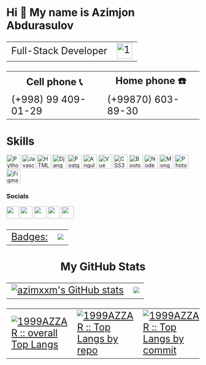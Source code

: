 # Hi 👋 My name is Azimjon Abdurasulov

<table style="margin-left: auto; margin-right: auto; font-size:25px">

  <tr>
  <td>Full-Stack Developer</td>
    <td>
        <a  href="https://1sonia.uz/" target="_blank" rel="noreferrer">
        <img src="https://user-images.githubusercontent.com/76002783/168444357-e0b4f5b1-5503-4d37-9700-0005ea4055de.png"  height="40" alt="1sonia.uz-logo" />
        </a>
    </td>
 </tr>

</table>



<table style="margin-left: auto; margin-right: auto; font-size:25px">

  <tr><th>Cell phone  📞</th>               <th>Home phone ☎️</th></tr>
  <tr><td>(+998) 99 409-01-29</td>          <td>(+99870) 603-89-30</td></tr>

</table>



# Skills
<p align="left">

<a href="https://www.python.org/" target="_blank" rel="noreferrer"><img src="https://raw.githubusercontent.com/danielcranney/readme-generator/main/public/icons/skills/python-colored.svg" width="36" height="36" alt="Python" /></a>
<a href="https://developer.mozilla.org/en-US/docs/Web/JavaScript" target="_blank" rel="noreferrer"><img src="https://raw.githubusercontent.com/danielcranney/readme-generator/main/public/icons/skills/javascript-colored.svg" width="36" height="36" alt="Javascript" /></a>
<a href="https://developer.mozilla.org/en-US/docs/Glossary/HTML5" target="_blank" rel="noreferrer"><img src="https://raw.githubusercontent.com/danielcranney/readme-generator/main/public/icons/skills/html5-colored.svg" width="36" height="36" alt="HTML5" /></a>
<a href="https://djangoproject.com/" target="_blank" rel="noreferrer"><img src="https://raw.githubusercontent.com/danielcranney/readme-generator/main/public/icons/skills/django-colored.svg" width="36" height="36" alt="Django" /></a>
<a href="https://www.postgresql.org/" target="_blank" rel="noreferrer"><img src="https://raw.githubusercontent.com/danielcranney/readme-generator/main/public/icons/skills/postgresql-colored.svg" width="36" height="36" alt="PostgreSQL" /></a>
<a href="https://https://fastapi.tiangolo.com/" target="_blank" rel="noreferrer"><img src="https://raw.githubusercontent.com/danielcranney/readme-generator/main/public/icons/skills/fastapi-colored.svg" width="36" height="36" alt="Angular" /></a>
<a href="https://flask.palletsprojects.com/" target="_blank" rel="noreferrer"><img src="https://raw.githubusercontent.com/danielcranney/readme-generator/main/public/icons/skills/flask-colored.svg" width="36" height="36" alt="Vue" /></a>
<a href="https://www.w3.org/TR/CSS/#css" target="_blank" rel="noreferrer"><img src="https://raw.githubusercontent.com/danielcranney/readme-generator/main/public/icons/skills/css3-colored.svg" width="36" height="36" alt="CSS3" /></a>
<a href="https://getbootstrap.com/" target="_blank" rel="noreferrer"><img src="https://raw.githubusercontent.com/danielcranney/readme-generator/main/public/icons/skills/bootstrap-colored.svg" width="36" height="36" alt="Bootstrap" /></a>
<a href="https://nodejs.org/en/" target="_blank" rel="noreferrer"><img src="https://raw.githubusercontent.com/danielcranney/readme-generator/main/public/icons/skills/nodejs-colored.svg" width="36" height="36" alt="NodeJS" /></a>
<a href="https://www.mongodb.com/" target="_blank" rel="noreferrer"><img src="https://raw.githubusercontent.com/danielcranney/readme-generator/main/public/icons/skills/mongodb-colored.svg" width="36" height="36" alt="MongoDB" /></a>
<a href="https://www.adobe.com/uk/products/photoshop.html" target="_blank" rel="noreferrer"><img src="https://raw.githubusercontent.com/danielcranney/readme-generator/main/public/icons/skills/photoshop-colored-dark.svg" width="36" height="36" alt="Photoshop" /></a>
<a href="https://www.figma.com/" target="_blank" rel="noreferrer"><img src="https://raw.githubusercontent.com/danielcranney/readme-generator/main/public/icons/skills/figma-colored.svg" width="36" height="36" alt="Figma" /></a>
</p>


### Socials


<p align="left">  
<a href="https://www.github.com/azimxxm" target="_blank" rel="noreferrer"><img src="https://raw.githubusercontent.com/danielcranney/readme-generator/main/public/icons/socials/github-dark.svg" width="32" height="32" /></a>
<a href="http://www.instagram.com/azim_29_01" target="_blank" rel="noreferrer"><img src="https://raw.githubusercontent.com/danielcranney/readme-generator/main/public/icons/socials/instagram.svg" width="32" height="32" /></a> 
<a href="https://www.linkedin.com/in/azimjon-abdurasulov-aa10671b3" target="_blank" rel="noreferrer"><img src="https://raw.githubusercontent.com/danielcranney/readme-generator/main/public/icons/socials/linkedin.svg" width="32" height="32" /></a> 
<a href="https://www.twitter.com/azim_29_01" target="_blank" rel="noreferrer"><img src="https://raw.githubusercontent.com/danielcranney/readme-generator/main/public/icons/socials/twitter.svg" width="32" height="32" /></a> 
<a href="https://www.youtube.com/channel/UCfliQ_F24412ey6V9tmYJWA" target="_blank" rel="noreferrer"><img src="https://raw.githubusercontent.com/danielcranney/readme-generator/main/public/icons/socials/youtube.svg" width="32" height="32" /></a>
</p>



<table style="margin-left: auto; margin-right: auto; font-size:25px">

  <tr>
    <td>
        <a href="https://www.github.com/azimxxm" target="_blank" rel="noreferrer">Badges:</a>
    </td>
    <td>
        <a href="https://www.github.com/azimxxm" target="_blank" rel="noreferrer"><img src="https://img.shields.io/github/followers/azimxxm?logo=github&style=for-the-badge&color=0891b2&labelColor=1c1917" />
        </a>
    </td>
  </tr>

</table>


<h1 align="center"> My GitHub Stats </h1>


<table style="margin-left: auto; margin-right: auto; font-size:25px">

  <tr>
    <td>
        <a href="http://www.github.com/azimxxm"><img src="https://github-readme-stats.vercel.app/api?username=azimxxm&show_icons=true&theme=radical" alt="azimxxm's GitHub stats" />
        </a>
    </td>
    <td>
        <a href="http://www.github.com/azimxxm"><img src="https://github-readme-streak-stats.herokuapp.com/?user=azimxxm&stroke=ffffff&background=1c1917&ring=0891b2&fire=0891b2&currStreakNum=ffffff&currStreakLabel=0891b2&sideNums=ffffff&sideLabels=ffffff&dates=ffffff&hide_border=true" />
        </a>
    </td>
  </tr>

</table>


<table style="margin-left: auto; margin-right: auto; font-size:25px">

  <tr>
    <td>
        <a href="https://github.com/azimxxm/">
          <img src="https://github-readme-stats.vercel.app/api/top-langs/?username=azimxxm&langs_count=6&theme=gruvbox&layout=compact&hide_border=true"
          alt="1999AZZAR :: overall Top Langs " />
        </a>
    </td>
    <td>
        <a href="https://github.com/azimxxm/">
          <img src="https://github-profile-summary-cards.vercel.app/api/cards/repos-per-language?username=azimxxm&theme=gruvbox&layout=compact&hide_border=true"
          alt="1999AZZAR :: Top Langs by repo" />
        </a>
    </td>
    <td>
        <a href="https://github.com/azimxxm/">
          <img src="https://github-profile-summary-cards.vercel.app/api/cards/most-commit-language?username=azimxxm&theme=gruvbox&layout=compact&hide_border=true"
          alt="1999AZZAR :: Top Langs by commit" />
        </a>
    </td>
  </tr>

</table>







